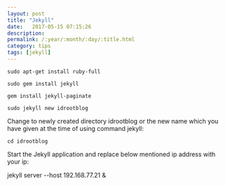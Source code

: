 ```yaml
---
layout: post
title: "Jekyll"
date:   2017-05-15 07:15:26
description:
permalink: /:year/:month/:day/:title.html
category: tips
tags: [jekyll]
---
```



    sudo apt-get install ruby-full

    sudo gem install jekyll

    gem install jekyll-paginate

    sudo jekyll new idrootblog

Change to newly created directory idrootblog or the new name which you have given at the time of using command jekyll:

    cd idrootblog

Start the Jekyll application and replace below mentioned ip address with your ip:

jekyll server --host 192.168.77.21 &
